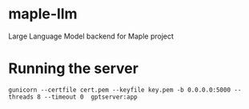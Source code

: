 # maple-llm
Large Language Model backend for Maple project

# Running the server
```
gunicorn --certfile cert.pem --keyfile key.pem -b 0.0.0.0:5000 --threads 8 --timeout 0  gptserver:app
```

